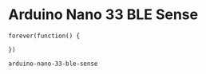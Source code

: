 # Arduino Nano 33 BLE Sense

```blocks
forever(function() {

})
```

```package
arduino-nano-33-ble-sense
```